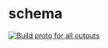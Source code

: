# schema

[![Build proto for all outputs](https://github.com/MealeyAU/schema/actions/workflows/build-outputs.yml/badge.svg?branch=main)](https://github.com/MealeyAU/schema/actions/workflows/build-outputs.yml)
